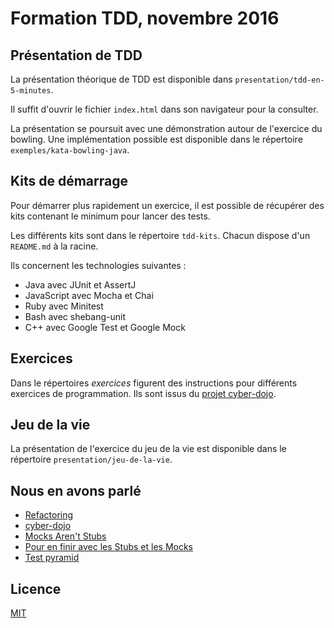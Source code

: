 # Formation TDD, novembre 2016

## Présentation de TDD

La présentation théorique de TDD est disponible dans `presentation/tdd-en-5-minutes`.

Il suffit d'ouvrir le fichier `index.html` dans son navigateur pour la consulter.

La présentation se poursuit avec une démonstration autour de l'exercice du bowling. Une implémentation possible est disponible dans le répertoire `exemples/kata-bowling-java`.

## Kits de démarrage

Pour démarrer plus rapidement un exercice, il est possible de récupérer des kits contenant le minimum pour lancer des tests.

Les différents kits sont dans le répertoire `tdd-kits`. Chacun dispose d'un `README.md` à la racine.

Ils concernent les technologies suivantes :

* Java avec JUnit et AssertJ
* JavaScript avec Mocha et Chai
* Ruby avec Minitest
* Bash avec shebang-unit
* C++ avec Google Test et Google Mock

## Exercices

Dans le répertoires *exercices* figurent des instructions pour différents exercices de programmation. Ils sont issus du [projet cyber-dojo].

## Jeu de la vie

La présentation de l'exercice du jeu de la vie est disponible dans le répertoire `presentation/jeu-de-la-vie`.

## Nous en avons parlé

* [Refactoring]
* [cyber-dojo]
* [Mocks Aren't Stubs]
* [Pour en finir avec les Stubs et les Mocks]
* [Test pyramid]

## Licence

[MIT](LICENSE)

[projet cyber-dojo]: https://github.com/cyber-dojo
[cyber-dojo]: http://cyber-dojo.org
[Refactoring]: http://c2.com/cgi/wiki?RefactoringImprovingTheDesignOfExistingCode
[Mocks Aren't Stubs]: http://martinfowler.com/articles/mocksArentStubs.html
[Pour en finir avec les Stubs et les Mocks]: http://agilitateur.azeau.com/post/2011/04/12/Pour-en-finir-avec-les-Stubs-et-les-Mocks
[Test pyramid]: http://martinfowler.com/bliki/TestPyramid.html
